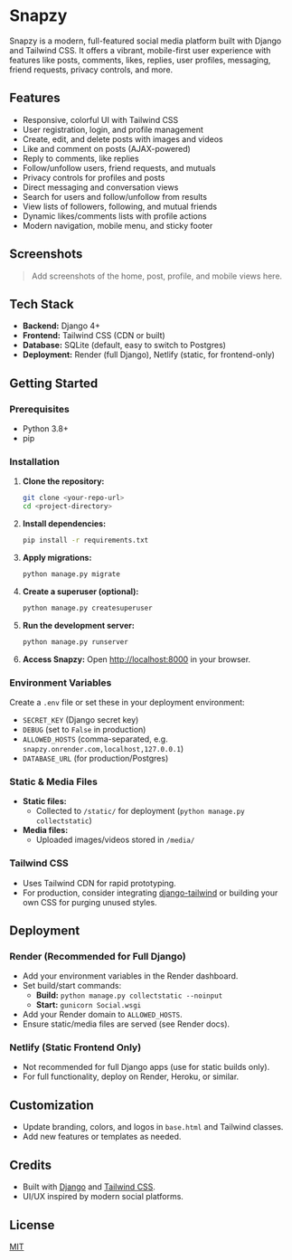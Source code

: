 # Snapzy

Snapzy is a modern, full-featured social media platform built with Django and Tailwind CSS. It offers a vibrant, mobile-first user experience with features like posts, comments, likes, replies, user profiles, messaging, friend requests, privacy controls, and more.

## Features
- Responsive, colorful UI with Tailwind CSS
- User registration, login, and profile management
- Create, edit, and delete posts with images and videos
- Like and comment on posts (AJAX-powered)
- Reply to comments, like replies
- Follow/unfollow users, friend requests, and mutuals
- Privacy controls for profiles and posts
- Direct messaging and conversation views
- Search for users and follow/unfollow from results
- View lists of followers, following, and mutual friends
- Dynamic likes/comments lists with profile actions
- Modern navigation, mobile menu, and sticky footer

## Screenshots
> Add screenshots of the home, post, profile, and mobile views here.

## Tech Stack
- **Backend:** Django 4+
- **Frontend:** Tailwind CSS (CDN or built)
- **Database:** SQLite (default, easy to switch to Postgres)
- **Deployment:** Render (full Django), Netlify (static, for frontend-only)

## Getting Started

### Prerequisites
- Python 3.8+
- pip

### Installation
1. **Clone the repository:**
   ```bash
   git clone <your-repo-url>
   cd <project-directory>
   ```
2. **Install dependencies:**
   ```bash
   pip install -r requirements.txt
   ```
3. **Apply migrations:**
   ```bash
   python manage.py migrate
   ```
4. **Create a superuser (optional):**
   ```bash
   python manage.py createsuperuser
   ```
5. **Run the development server:**
   ```bash
   python manage.py runserver
   ```
6. **Access Snapzy:**
   Open [http://localhost:8000](http://localhost:8000) in your browser.

### Environment Variables
Create a `.env` file or set these in your deployment environment:
- `SECRET_KEY` (Django secret key)
- `DEBUG` (set to `False` in production)
- `ALLOWED_HOSTS` (comma-separated, e.g. `snapzy.onrender.com,localhost,127.0.0.1`)
- `DATABASE_URL` (for production/Postgres)

### Static & Media Files
- **Static files:**
  - Collected to `/static/` for deployment (`python manage.py collectstatic`)
- **Media files:**
  - Uploaded images/videos stored in `/media/`

### Tailwind CSS
- Uses Tailwind CDN for rapid prototyping.
- For production, consider integrating [django-tailwind](https://django-tailwind.readthedocs.io/) or building your own CSS for purging unused styles.

## Deployment

### Render (Recommended for Full Django)
- Add your environment variables in the Render dashboard.
- Set build/start commands:
  - **Build:** `python manage.py collectstatic --noinput`
  - **Start:** `gunicorn Social.wsgi`
- Add your Render domain to `ALLOWED_HOSTS`.
- Ensure static/media files are served (see Render docs).

### Netlify (Static Frontend Only)
- Not recommended for full Django apps (use for static builds only).
- For full functionality, deploy on Render, Heroku, or similar.

## Customization
- Update branding, colors, and logos in `base.html` and Tailwind classes.
- Add new features or templates as needed.

## Credits
- Built with [Django](https://www.djangoproject.com/) and [Tailwind CSS](https://tailwindcss.com/).
- UI/UX inspired by modern social platforms.

## License
[MIT](LICENSE)
